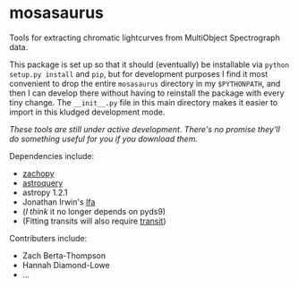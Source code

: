 # mosasaurus
Tools for extracting chromatic lightcurves from MultiObject Spectrograph data.

This package is set up so that it should (eventually) be installable via `python setup.py install` and `pip`, but for development purposes I find it most convenient to drop the entire `mosasaurus` directory in my `$PYTHONPATH`, and then I can develop there without having to reinstall the package with every tiny change. The `__init__.py` file in this main directory makes it easier to import in this kludged development mode.

*These tools are still under active development. There's no promise they'll do something useful for you if you download them.*

Dependencies include:

+ [zachopy](https://github.com/zkbt/zachopy)
+ [astroquery](https://github.com/astropy/astroquery)
+ astropy 1.2.1
+ Jonathan Irwin's [lfa](https://github.com/mdwarfgeek/lib)
+ (*I think* it no longer depends on pyds9)
+ (Fitting transits will also require [transit](https://github.com/zkbt/transit))

Contributers include:

+ Zach Berta-Thompson
+ Hannah Diamond-Lowe
+ ...
